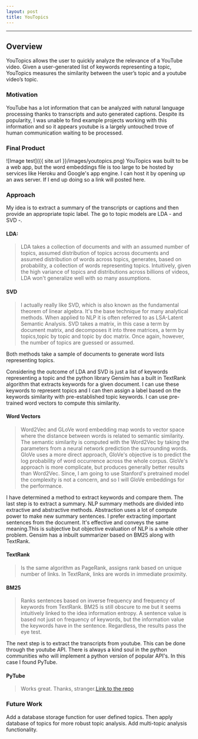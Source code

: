 ```yaml
---
layout: post
title: YouTopics
---
```

***
## Overview
YouTopics allows the user to quickly analyze the relevance of a YouTube video. Given a user-generated list of keywords representing a topic, YouTopics measures the similarity between the user’s topic and a youtube video’s topic.


### Motivation
YouTube has a lot information that can be analyzed with natural language processing thanks to transcripts and auto generated captions. Despite its popularity, I was unable to find example projects working with this information and so it appears youtube is a largely untouched trove of human communication waiting to be processed.

### Final Product
 ![Image test]({{ site.url }}/images/youtopics.png)
 YouTopics was built to be a web app, but the word embeddings file is too large to be hosted by services like Heroku and Google's app engine. I can host it by opening up an aws server. If I end up doing so a link will posted here.


### Approach
My idea is to extract a summary of the transcripts or captions and then provide an appropriate topic label. The go to topic models are LDA - and SVD -.

#### LDA:
> LDA takes a collection of documents and with an assumed number of topics, assumed distribution of topics across documents and assumed distribution of words across topics, generates, based on probability, a collection of words representing topics. Intuitively, given the high variance of topics and distributions across billions of videos, LDA won't generalize well with so many assumptions.

#### SVD
> I actually really like SVD, which is also known as the fundamental theorem of linear algebra. It's the base technique for many analytical methods. When applied to NLP it is often referred to as LSA-Latent Semantic Analysis. SVD takes a matrix, in this case a term by document matrix, and decomposes it into three matrices, a term by topics,topic by topic and topic by doc matrix. Once again, however, the number of topics are guessed or assumed.

Both methods take a sample of documents to generate word lists representing topics.  



Considering the outcome of LDA and SVD is just a list of keywords representing a topic and the python library Gensim has a built in TextRank algorithm that extracts keywords for a given document. I can use these keywords to represent topics and I can then assign a label based on the keywords similarity with pre-established topic keywords. I can use pre-trained word vectors to compute this similarity.

#### Word Vectors
> Word2Vec and GLoVe word embedding map words to vector space where the distance between words is related to semantic similarity. The semantic similarity is computed with the Word2Vec by taking the parameters from a neural network prediction the surrounding words. GloVe uses a more direct approach, GloVe's objective is to predict the log probability of word occurrence across the whole corpus. GloVe's approach is more complicate, but produces generally better results than Word2Vec. Since, I am going to use Stanford's pretrained model the complexity is not a concern, and so I will GloVe embeddings for the performance.

I have determined a method to extract keywords and compare them. The last step is to extract a summary.
NLP summary methods are divided into extractive and abstractive methods. Abstraction uses a lot of compute power to make new summary sentences. I prefer extracting important sentences from the document. It's effective and conveys the same meaning.This is subjective but objective evaluation of NLP is a whole other problem. Gensim has a inbuilt summarizer based on BM25 along with TextRank.

#### TextRank
> Is the same algorithm as PageRank, assigns rank based on unique number of links. In TextRank, links are words in immediate proximity.

#### BM25
> Ranks sentences based on inverse frequency and frequency of keywords from TextRank. BM25
is still obscure to me but it seems intuitively linked to the idea information entropy. A sentence value is based not just on frequency of keywords, but the information value the keywords have in the sentence. Regardless, the results pass the eye test.

The next step is to extract the transcripts from youtube. This can be done through the youtube API. There is always a kind soul in the python communities who will implement a python version of popular API's. In this case I found PyTube.

#### PyTube
> Works great. Thanks, stranger.[Link to the repo](https://github.com/nficano/pytube)

### Future Work 
Add a database storage function for user defined topics. Then apply
database of topics for more robust topic analysis. Add multi-topic
analysis functionality.


